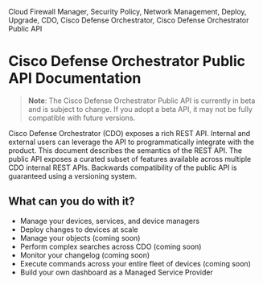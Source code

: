 <seotitle>Cloud Firewall Manager, Security Policy, Network Management, Deploy, Upgrade, CDO, Cisco Defense Orchestrator, Cisco Defense Orchestrator Public API</seotitle>

# Cisco Defense Orchestrator Public API Documentation

>**Note**:
The Cisco Defense Orchestrator Public API is currently in beta and is subject to change. If you adopt a beta API, it may not be fully compatible with future versions.


Cisco Defense Orchestrator (CDO) exposes a rich REST API. Internal and external users can leverage the API to programmatically integrate with the product. This document describes the semantics of the REST API. The public API exposes a curated subset of features available across multiple CDO internal REST APIs. Backwards compatibility of the public API is guaranteed using a versioning system.

## What can you do with it?
- Manage your devices, services, and device managers
- Deploy changes to devices at scale
- Manage your objects (coming soon)
- Perform complex searches across CDO (coming soon)
- Monitor your changelog (coming soon)
- Execute commands across your entire fleet of devices (coming soon)
- Build your own dashboard as a Managed Service Provider


